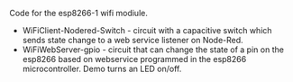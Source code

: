 Code for the esp8266-1 wifi modiule.

* WiFiClient-Nodered-Switch - circuit with a capacitive switch which sends state change to a web service listener on Node-Red.
* WiFiWebServer-gpio - circuit that can change the state of a pin on the esp8266 based on webservice programmed in the esp8266 microcontroller.  Demo turns an LED on/off.
